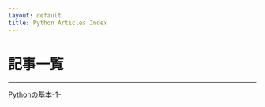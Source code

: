 ```yaml
---
layout: default
title: Python Articles Index
---
```


# 記事一覧

---

[Pythonの基本-1-](./articles/python-basics-1-.html)
